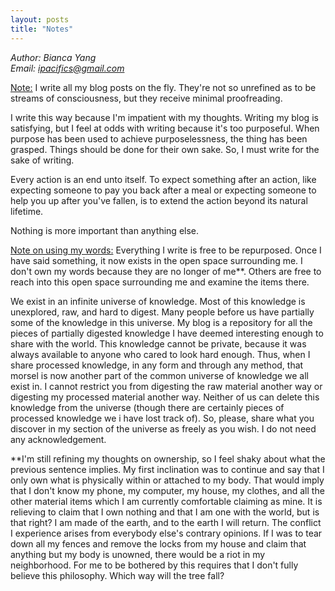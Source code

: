 ```yaml
---
layout: posts
title: "Notes"
---
```

*Author: Bianca Yang*<br>
*Email: ipacifics@gmail.com*<br>

<u>Note:</u>
I write all my blog posts on the fly. They're not so unrefined as to be
streams of consciousness, but they receive minimal proofreading.

I write this way because I'm impatient with my thoughts. Writing my blog is
satisfying, but I feel at odds with writing because it's too purposeful.
When purpose has been used to achieve purposelessness, the thing has been
grasped. Things should be done for their own sake. So, I must write for the
sake of writing.

Every action is an end unto itself. To expect something after an action, like
expecting someone to pay you back after a meal or expecting someone to help
you up after you've fallen, is to extend the action beyond its natural
lifetime.

Nothing is more important than anything else.


<u>Note on using my words:</u>
Everything I write is free to be repurposed. Once I have said something, it
now exists in the open space surrounding me. I don't own my words because they
are no longer of me**. Others are free to reach into this open space
surrounding me and examine the items there.

We exist in an infinite universe of knowledge. Most of this knowledge is
unexplored, raw, and hard to digest. Many people before us have partially
some of the knowledge in this universe. My blog is a repository for all the
pieces of partially digested knowledge I have deemed interesting enough to
share with the world. This knowledge cannot be private, because it was always
available to anyone who cared to look hard enough. Thus, when I share
processed knowledge, in any form and through any method, that morsel is now
another part of the common universe of knowledge we all exist in. I cannot
restrict you from digesting the raw material another way or digesting my
processed material another way. Neither of us can delete this knowledge from
the universe (though there are certainly pieces of processed knowledge we i
have lost track of). So, please, share what you discover in my section of the
universe as freely as you wish. I do not need any acknowledgement.

**I'm still refining my thoughts on ownership, so I feel shaky about what
the previous sentence implies. My first inclination was to continue and say
that I only own what is physically within or attached to my body.
That would imply that I don't know my phone, my computer, my house,
my clothes, and all the other material items which I am currently comfortable
claiming as mine. It is relieving to claim that I own nothing and that I am
one with the world, but is that right? I am made of the earth, and to the
earth I will return. The conflict I experience arises from everybody else's
contrary opinions. If I was to tear down all my fences and remove the locks
from my house and claim that anything but my body is unowned, there would be a
riot in my neighborhood. For me to be bothered by this requires that I don't
fully believe this philosophy. Which way will the tree fall?
